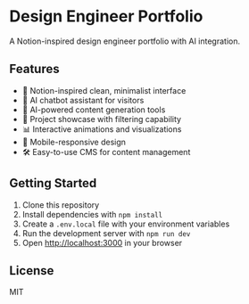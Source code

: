 # Design Engineer Portfolio

A Notion-inspired design engineer portfolio with AI integration.

## Features
- 🎨 Notion-inspired clean, minimalist interface
- 🤖 AI chatbot assistant for visitors
- 🧠 AI-powered content generation tools
- 📁 Project showcase with filtering capability
- 📊 Interactive animations and visualizations
- 📱 Mobile-responsive design
- 🛠️ Easy-to-use CMS for content management

## Getting Started
1. Clone this repository
2. Install dependencies with `npm install`
3. Create a `.env.local` file with your environment variables
4. Run the development server with `npm run dev`
5. Open [http://localhost:3000](http://localhost:3000) in your browser

## License
MIT
